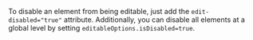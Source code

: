 To disable an element from being editable, just add the `edit-disabled="true"` attribute.  Additionally, you can disable all elements at a global level by setting `editableOptions.isDisabled=true`.